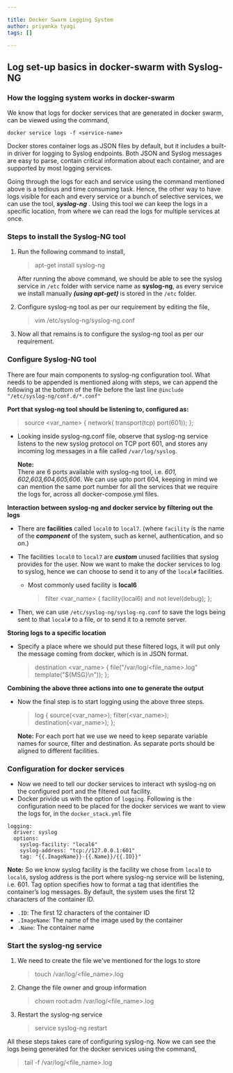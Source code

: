 ```yaml
---

title: Docker Swarm Logging System
author: priyanka tyagi
tags: []

---
```


## Log set-up basics in docker-swarm with Syslog-NG

### How the logging system works in docker-swarm
We know that logs for docker services that are generated in docker swarm, can be viewed using the command,

`docker service logs -f <service-name>`

Docker stores container logs as JSON files by default, but it includes a built-in driver for logging to Syslog endpoints. Both JSON and Syslog messages are easy to parse, contain critical information about each container, and are supported by most logging services. 

Going through the logs for each and service using the command mentioned above is a tedious and time consuming task. Hence, the other way to have logs visible for each and every service or a bunch of selective services, we can use the tool, ***syslog-ng*** . 
Using this tool we can keep the logs in a specific location, from where we can read the logs for multiple services at once.

### Steps to install the Syslog-NG tool
1. Run the following command to install,
	> apt-get install syslog-ng

	After running the above command, we should be able to see the syslog service in `/etc` folder with service name as **syslog-ng**, as every service we install manually ***(using apt-get)*** is stored in the `/etc` folder.

2. Configure syslog-ng tool as per our requirement by editing the file,
	> vim /etc/syslog-ng/syslog-ng.conf
   
3.  Now all that remains is to configure the syslog-ng tool as per our requirement.

### Configure Syslog-NG tool
There are four main components to syslog-ng configuration tool.
What needs to be appended is mentioned along with steps, we can append the following at the bottom of the file before the last line `@include "/etc/syslog-ng/conf.d/*.conf"`

**Port that syslog-ng tool should be listening to, configured as:**
> source <var_name> { network( transport(tcp) port(601)); };

- 	Looking inside syslog-ng.conf file, observe that syslog-ng service listens to the new syslog protocol on TCP port 601, and stores any incoming log messages in a file called `/var/log/syslog`.

	**Note:** 	
	There are 6 ports available with syslog-ng tool, 
		 i.e. *601, 602,603,604,605,606*.
	We can use upto port 604, keeping in mind we can mention the same port number for all the services that we require the logs for, across all docker-compose.yml files.

**Interaction between syslog-ng and docker service by filtering out the logs**
- There are **facilities** called `local0` to `local7`. 
	 (where `facility` is the name of the ***component*** of the system, such as kernel, authentication, and so on.)
	 
-	 The facilities `local0` to `local7` are ***custom*** unused facilities that syslog provides for the user. Now we want to make the docker services to log to syslog,  hence we can choose to send it to any of the `local#` facilities. 
	 - Most commonly used facility is **local6**
		 > filter <var_name> { facility(local6) and not level(debug); };
	 
-	 Then, we can use `/etc/syslog-ng/syslog-ng.conf` to save the logs being sent to that `local#` to a file, or to send it to a remote server.
 
**Storing logs to a specific location**
 - Specify a place where we should put these filtered logs, it will put only the message coming from docker, which is in JSON format.
	>  destination <var_name> { file("/var/log/<file_name>.log" template("${MSG}\n")); };

**Combining the above three actions into one to generate the output**
- Now the final step is to start logging using the above three steps.
	> log { source(<var_name>); filter(<var_name>); destination(<var_name>); };

	**Note:**
	For each port hat we use we need to keep separate variable names for source, filter and destination. As separate ports should be aligned to different facilities.
	 
### Configuration for docker services
 - Now we need to tell our docker services to interact wth syslog-ng on the configured port and the filtered out facility.
 - Docker privide us with the option of `logging`. Following is the configuration need to be placed for the docker services we want to view the logs for, in the `docker_stack.yml` file
```
logging:
  driver: syslog
  options:
    syslog-facility: "local6"
    syslog-address: "tcp://127.0.0.1:601"
    tag: "{{.ImageName}}-{{.Name}}/{{.ID}}"
```
**Note:**
So we know syslog facility is the facility we chose from `local0` to `local6`, syslog address is the port where syslog-ng service will be listening, i.e. 601.
Tag option specifies how to format a tag that identifies the container’s log messages. By default, the system uses the first 12 characters of the container ID.
- `.ID`: The first 12 characters of the container ID
- `.ImageName`: The name of the image used by the container
- `.Name`: The container name

### Start the syslog-ng service

1.  We need to create the file we've mentioned for the logs to store
	> touch /var/log/<file_name>.log  
2.  Change the file owner and group information
	> chown root:adm /var/log/<file_name>.log
3.  Restart the syslog-ng service
	>  service syslog-ng restart

All these steps takes care of configuring syslog-ng. Now we can see the logs being generated for the docker services using the command,
> tail -f /var/log/<file_name>.log
<!--stackedit_data:
eyJoaXN0b3J5IjpbLTYzMDUwMjU0MywxMzI4NzkyMzU2LC0xND
Q4NjkyOTI0LDE0MjQyNDg2MTQsLTc2NDczNzU2NCwtMTkxMDk3
NzExOSwtMTAyMjIwNTAwNSwxMDEyMjU5NTEwLC0xMTIxMzkxNz
I4LDYxODM2NjA4MCwtODgwNTYxOTg3LC00NzIwNTg5MDksLTE3
NTcwOTExMDEsNDYwNzcxODcwXX0=
-->